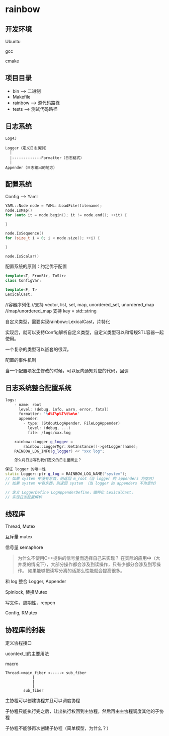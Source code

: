 # rainbow

## 开发环境

Ubuntu

gcc

cmake

## 项目目录

- bin --> 二进制
- Makefile 
- rainbow --> 源代码路径
- tests --> 测试代码路径

## 日志系统
```
Log4J

Logger（定义日志类别）
  |
  |-------------Formatter（日志格式）
  |
Appender（日志输出的地方）
```

## 配置系统

Config --> Yaml

```cpp
YAML::Node node = YAML::LoadFile(filename);
node.IsMap()
for (auto it = node.begin(); it != node.end(); ++it) {

}

node.IsSequence()
for (size_t i = 0; i < node.size(); ++i) {

}

node.IsScalar()
```

配置系统的原则：约定优于配置

```cpp
template<T, FromStr, ToStr>
class ConfigVar;

template<F, T>
LexicalCast;
```

//容器序列化
//支持 vector, list, set, map, unordered_set, unordered_map
//map/unordered_map 支持 key = std::string

自定义类型，需要实现rainbow::LexicalCast，片特化

实现后，就可以支持Config解析自定义类型，自定义类型可以和常规STL容器一起使用。

一个复杂的类型可以嵌套的很深。


配置的事件机制

当一个配置项发生修改的时候，可以反向通知对应的代码，回调

## 日志系统整合配置系统

```cpp
logs:
    - name: root
      level: (debug, info, warn, error, fatal)
      formatter: '%d%T%p%T%t%m%n'
      appender:
        - type: (StdoutLogApender, FileLogAppender)
          level: (debug, ...)
          file: /logs/xxx.log
```

```cpp
    rainbow::Logger g_logger = 
        rainbow::LoggerMgr::GetInstance()->getLogger(name);
    RAINBOW_LOG_INFO(g_logger) << "xxx log";

    怎么将日志写到我们定义的日志里面去？
```

```cpp
保证 logger 的唯一性
static Logger::ptr g_log = RAINBOW_LOG_NAME("system");
// 如果 system 中没有东西，则返回 m_root（当 logger 的 appenders 为空时）
// 如果 system 中有东西，则返回 system （当 logger 的 appenders 不为空时）

```

```cpp
// 定义 LoggerDefine LogAppenderDefine，偏特化 LexicalCast，
// 实现日志配置解析
```

## 线程库

Thread, Mutex

互斥量 mutex

信号量 semaphore

> 为什么不使用C++提供的信号量而选择自己来实现？
> 在实际的应用中（大并发的情况下），大部分操作都会涉及到读操作，只有少部分会涉及到写操作。
> 如果能够把读写分离的话那么性能就会提高很多。

和 log 整合
Logger, Appender

Spinlock, 替换Mutex

写文件，周期性，reopen

Config, RMutex

## 协程库的封装

定义协程接口

ucontext_t的主要用法

macro

```
Thread->main_fiber <-----> sub_fiber
            |
            |
            |
        sub_fiber
```
主协程可以创建协程并且可以调度协程

子协程只能执行完之后，让出执行权回到主协程，然后再由主协程调度其他的子协程

子协程不能够再次创建子协程（简单模型，为什么？）


